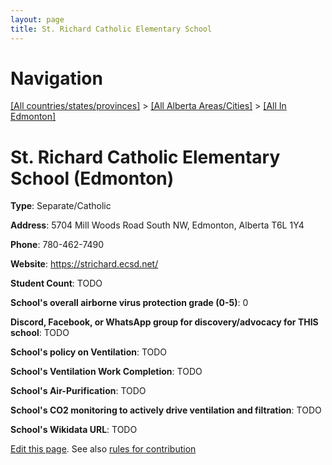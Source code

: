 ```yaml
---
layout: page
title: St. Richard Catholic Elementary School
---
```

# Navigation

[[All countries/states/provinces]](../../..) > [[All Alberta Areas/Cities]](../..) > [[All In Edmonton]](..)

# St. Richard Catholic Elementary School (Edmonton)

**Type**: Separate/Catholic

**Address**: 5704 Mill Woods Road South NW, Edmonton, Alberta T6L 1Y4

**Phone**: 780-462-7490

**Website**: <https://strichard.ecsd.net/>

**Student Count**: TODO

**School's overall airborne virus protection grade (0-5)**: 0

**Discord, Facebook, or WhatsApp group for discovery/advocacy for THIS school**: TODO

**School's policy on Ventilation**: TODO

**School's Ventilation Work Completion**: TODO

**School's Air-Purification**: TODO

**School's CO2 monitoring to actively drive ventilation and filtration**: TODO

**School's Wikidata URL**: TODO


[Edit this page](https://github.com/ventilate-schools/AB/edit/main/./Edmonton/St._Richard_Catholic_Elementary_School.md). See also [rules for contribution](../../../contribution-rules/)